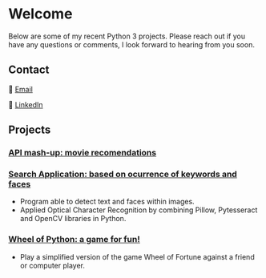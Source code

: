 # Welcome

Below are some of my recent Python 3 projects. Please reach out if you have any questions or comments, I look forward to hearing from you soon.

## Contact

:e-mail: [Email](hernandezjp01@gmail.com)

:link: [LinkedIn](https://www.linkedin.com/)

## Projects

### [API mash-up: movie recomendations](https://github.com/JonP-HN/Python-3-projects/tree/master/API%20mash-up:%20movie%20recommendations)

### [Search Application: based on ocurrence of keywords and faces](https://github.com/JonP-HN/Python-3-projects/tree/master/Search%20Application)
* Program able to detect text and faces within images.
* Applied Optical Character Recognition by combining Pillow, Pytesseract and OpenCV libraries in Python.

### [Wheel of Python: a game for fun!](https://github.com/JonP-HN/Python-3-projects/tree/master/Wheel%20of%20Python)
* Play a simplified version of the game Wheel of Fortune against a friend or computer player.

